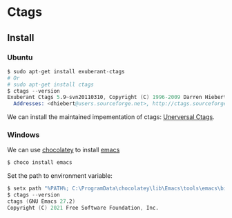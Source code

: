 # Ctags

## Install

### Ubuntu

```s
$ sudo apt-get install exuberant-ctags
# Or
# sudo apt-get install ctags
$ ctags --version
Exuberant Ctags 5.9~svn20110310, Copyright (C) 1996-2009 Darren Hiebert
  Addresses: <dhiebert@users.sourceforge.net>, http://ctags.sourceforge.net
```


We can install the maintained impementation of ctags: [Unerversal Ctags](https://github.com/universal-ctags/ctags).


### Windows 

We can use [chocolatey](https://community.chocolatey.org/) to install [emacs](https://community.chocolatey.org/packages/Emacs)

```s
$ choco install emacs
```


Set the path to environment variable:

```s
$ setx path "%PATH%; C:\ProgramData\chocolatey\lib\Emacs\tools\emacs\bin" /m
$ ctags --version
ctags (GNU Emacs 27.2)
Copyright (C) 2021 Free Software Foundation, Inc.
```
